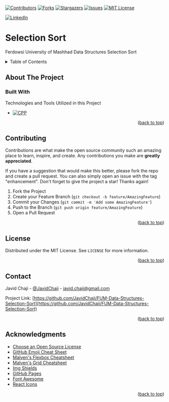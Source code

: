 <a name="readme-top"></a>

[![Contributors][Contributors-Shield]][Contributors-URL]
[![Forks][Forks-Shield]][Forks-URL]
[![Stargazers][Stars-Shield]][Stars-URL]
[![Issues][Issues-Shield]][Issues-URL]
[![MIT License][License-Shield]][License-URL]

[![LinkedIn][LinkedIn-Shield]][Javid-LinkedIn-URL]

# Selection Sort

Ferdowsi University of Mashhad Data Structures Selection Sort



<!-- TABLE OF CONTENTS -->
<details>
  <summary>Table of Contents</summary>
  <ol>
    <li>
      <a href="#about-the-project">About The Project</a>
      <ul>
        <li><a href="#built-with">Built With</a></li>
      </ul>
    </li>
    <li>
      <a href="#getting-started">Getting Started</a>
      <ul>
        <li><a href="#prerequisites">Prerequisites</a></li>
        <li><a href="#installation">Installation</a></li>
      </ul>
    </li>
    <li><a href="#usage">Usage</a></li>
    <li><a href="#roadmap">Roadmap</a></li>
    <li><a href="#contributing">Contributing</a></li>
    <li><a href="#license">License</a></li>
    <li><a href="#contact">Contact</a></li>
    <li><a href="#acknowledgments">Acknowledgments</a></li>
  </ol>
</details>



<!-- ABOUT THE PROJECT -->
## About The Project



### Built With

Technologies and Tools Utilized in this Project

* [![CPP][CPP-Shield]][CPP-URL]

<p align="right">(<a href="#readme-top">back to top</a>)</p>



<!-- CONTRIBUTING -->
## Contributing

Contributions are what make the open source community such an amazing place to learn, inspire, and create. Any contributions you make are **greatly appreciated**.

If you have a suggestion that would make this better, please fork the repo and create a pull request. You can also simply open an issue with the tag "enhancement".
Don't forget to give the project a star! Thanks again!

1. Fork the Project
2. Create your Feature Branch (`git checkout -b feature/AmazingFeature`)
3. Commit your Changes (`git commit -m 'Add some AmazingFeature'`)
4. Push to the Branch (`git push origin feature/AmazingFeature`)
5. Open a Pull Request

<p align="right">(<a href="#readme-top">back to top</a>)</p>



<!-- LICENSE -->
## License

Distributed under the MIT License. See `LICENSE` for more information.

<p align="right">(<a href="#readme-top">back to top</a>)</p>



<!-- CONTACT -->
## Contact

Javid Chaji - [@JavidChaji](https://twitter.com/JavidChaji) - javid.chaji@gmail.com

Project Link: [https://github.com/JavidChaji/FUM-Data-Structures-Selection-Sort](https://github.com/JavidChaji/FUM-Data-Structures-Selection-Sort)

<p align="right">(<a href="#readme-top">back to top</a>)</p>



<!-- ACKNOWLEDGMENTS -->
## Acknowledgments

* [Choose an Open Source License](https://choosealicense.com)
* [GitHub Emoji Cheat Sheet](https://www.webpagefx.com/tools/emoji-cheat-sheet)
* [Malven's Flexbox Cheatsheet](https://flexbox.malven.co/)
* [Malven's Grid Cheatsheet](https://grid.malven.co/)
* [Img Shields](https://shields.io)
* [GitHub Pages](https://pages.github.com)
* [Font Awesome](https://fontawesome.com)
* [React Icons](https://react-icons.github.io/react-icons/search)

<p align="right">(<a href="#readme-top">back to top</a>)</p>



<!-- MARKDOWN LINKS & IMAGES -->
<!-- https://www.markdownguide.org/basic-syntax/#reference-style-links -->
<!-- https://ileriayo.github.io/markdown-badges/ -->

<!-- Contributors -->
[Contributors-Shield]: https://img.shields.io/github/contributors/javidchaji/FUM-Data-Structures-Selection-Sort.svg?style=for-the-badge

[Contributors-URL]: https://github.com/javidchaji/FUM-Data-Structures-Selection-Sort/graphs/contributors


<!-- Forks -->
[Forks-Shield]: https://img.shields.io/github/forks/javidchaji/FUM-Data-Structures-Selection-Sort.svg?style=for-the-badge

[Forks-URL]: https://github.com/javidchaji/FUM-Data-Structures-Selection-Sort/network/members


<!-- Stars -->
[Stars-Shield]: https://img.shields.io/github/stars/javidchaji/FUM-Data-Structures-Selection-Sort.svg?style=for-the-badge

[Stars-URL]: https://github.com/javidchaji/FUM-Data-Structures-Selection-Sort/stargazers


<!-- Issues -->
[Issues-Shield]: https://img.shields.io/github/issues/javidchaji/FUM-Data-Structures-Selection-Sort.svg?style=for-the-badge

[Issues-URL]: https://github.com/javidchaji/FUM-Data-Structures-Selection-Sort/issues


<!-- License -->
[License-Shield]: https://img.shields.io/github/license/javidchaji/FUM-Data-Structures-Selection-Sort.svg?style=for-the-badge

[License-URL]: https://github.com/javidchaji/FUM-Data-Structures-Selection-Sort/blob/master/LICENSE


<!-- LinkedIn -->
[LinkedIn-Shield]: https://img.shields.io/badge/linkedin-%230077B5.svg?style=for-the-badge&logo=linkedin&logoColor=white

[Javid-LinkedIn-URL]: https://linkedin.com/in/javidchaji


<!-- C++ -->
[CPP-Shield]: 	https://img.shields.io/badge/C%2B%2B-00599C?style=for-the-badge&logo=c%2B%2B&logoColor=white

[CPP-URL]: https://isocpp.org/
